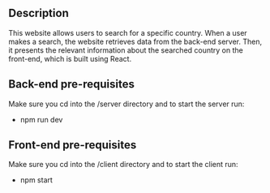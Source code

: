 ## Description

This website allows users to search for a specific country. When a user makes a search, the website retrieves data from the back-end server. Then, it presents the relevant information about the searched country on the front-end, which is built using React.

## Back-end pre-requisites

Make sure you cd into the /server directory and to start the server run:

- npm run dev

## Front-end pre-requisites

Make sure you cd into the /client directory and to start the client run:

- npm start
